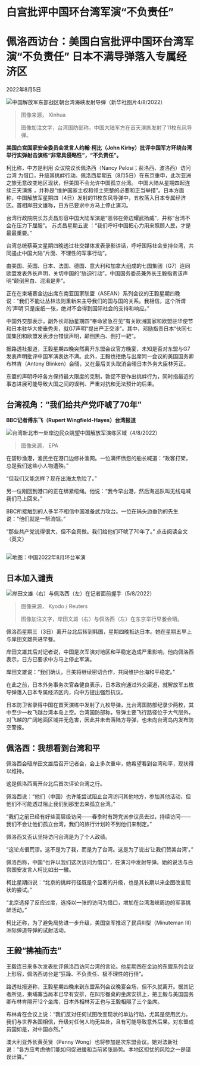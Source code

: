 # 白宫批评中国环台湾军演“不负责任”

#  佩洛西访台：美国白宫批评中国环台湾军演“不负责任” 日本不满导弹落入专属经济区

2022年8月5日

![中国解放军东部战区朝台湾海峡发射导弹（新华社图片4/8/2022）](_126207773_xxjpsgc007004_20220805_pepfn0a001.jpg)

> 图像来源，  Xinhua
>
> 图像加注文字，台湾国防部称，中国大陆军方在首天演练发射了11枚东风导弹。

**美国白宫国家安全委员会发言人约翰‧柯比（John Kirby）批评中国军方环绕台湾举行实弹射击演练“非常具侵略性”，“不负责任”。**

柯比称，中方是利用 众议院议长佩洛西（Nancy Pelosi；裴洛西、波洛西）访问台湾  为借口，升级其挑衅行动。佩洛西星期五（8月5日）在东京重申，此次亚洲之旅无意改变地区现状，但美国不会允许中国孤立台湾。
 中国大陆从星期四起连续三天演练  ，并称是“维护国家主权和领土完整的必要和正当举措”。日本方面称，中国解放军星期四（4日）发射的11枚东风导弹中，五枚落入日本专属经济区。首相岸田文雄称，日方已要求中方马上停止演习。

台湾行政院院长苏贞昌形容中国大陆军演是“恶邻在旁边耀武扬威”，并称“台湾不会在压力下屈服”。
 苏贞昌星期五说  ：“我们呼吁中国把心力用来照顾人民，才是最最重要。”

台湾总统蔡英文星期四晚透过社交媒体发表录影讲话，呼吁国际社会支持台湾，共同遏止中国大陆“片面、不理性的军事行动”。


由美国、英国、日本、法国、德国、意大利和加拿大组成的七国集团（G7）连同欧盟发表外长声明，关切中国的“胁迫行动”。中国国务委员兼外长王毅指责该声明“颠倒黑白、混淆是非”。

正在在柬埔寨金边出席东南亚国家联盟（ASEAN）系列会议的王毅星期四晚说：“我们不能让丛林法则重新来主导我们的国与国的关系。我相信，这个所谓的’声明’只是废纸一张，绝对不会得到国际社会的支持和响应。”

中国外交部表示，副外长邓励星期四“奉命紧急召见”有关欧洲国家和欧盟驻华使节和日本驻华大使垂秀夫，就G7声明“提出严正交涉”。其中，邓励指责日本“伙同七国集团和欧盟发表涉台错误声明，颠倒黑白、倒打一耙”。

据路透社报道，王毅星期四晚突然离开东盟会议官方晚宴，未知是否对东盟与G7发表声明批评中国军演表达不满。此外，王毅也拒绝与出席同一会议的美国国务卿布林肯（Antony Blinken）会晤，又在最后关头取消会晤日本外务大臣林芳正。

东盟的声明呼吁各方保持最大限度的克制，敦促不要作出挑衅行为，同时指最近的事态进展可能导致大国之间的误判、严重对抗和无法预计的后果。

##  台湾视角：“我们给共产党吓唬了70年”

**BBC记者傅东飞（Rupert Wingfield-Hayes）台湾报道**

![台湾新北市一处岸边民众眺望中国解放军演练区域（4/8/2022）](_126207779_840c4f97-9229-4c0f-99fa-922cfede7657.jpg)

> 图像来源，  EPA

在碧砂渔港，渔民坐在港口边修补渔网。一位满怀愤怨的船长喊道：“政客打架，总是我们这些小人物遭殃。”

“但我们又能怎样？现在出海太危险了。”

另一位刚回到港口的正在绑紧缆绳。他说：“我今早出港，然后海巡队叫无线电喊我们马上回来。”

BBC所接触到的人多半不相信中国准备武力攻台。一位在码头边垂钓的先生说：“他们就是一帮流氓。”

“那些共产党说得很大，但不会真做。我们给他们吓唬了70年了。”
 点击阅读全文（英文） 

## 

![地图：中国2022年8月环台军演](_126193938_china_latest_military_exercise_2022__640_chinese-nc-2x-nc.png)

##  日本加入谴责

![岸田文雄（右）与佩洛西（左）在记者面前握手（5/8/2022）](_126207776_002444.2022-08-05t002408z_1104696556_rc20qv97na2e_rtrmadp_3_asia-pelosi-japan.jpg)

> 图像来源，  Kyodo / Reuters
>
> 图像加注文字，岸田文雄（右）与佩洛西（左）在东京举行早餐会晤。

佩洛西星期三（3日）离开台北后转到韩国，星期四晚抵达日本。她在星期五早上与岸田文雄共进早餐。

岸田文雄其后对记者说，中国是次军演对地区和平稳定造成严重影响，他向佩洛西表示，日方已要求中方马上停止军演。

岸田文雄说：“我们确认，日美将继续密切合作，共同维护台海和平稳定。”

在此之前，日本外务事务次官森健良表示，日本政府通过外交渠道，就解放军五枚导弹落入日本专属经济区内，向中方提出强烈抗议。

日本防卫省录得中国在首天演练中发射了九枚导弹，比台湾国防部纪录少两枚，其中至少一枚飞越台湾本岛上空。台湾国防部称，导弹主要飞行路径位于大气层外，对飞越的广阔地面区域并无危害，因此并未击落陆方导弹，也未向台湾岛内发布防空警报。

##  佩洛西：我想看到台湾和平

佩洛西会晤岸田文雄后召开记者会，会上多次重申，她希望看到台湾和平，现状得以维持。

这是佩洛西离开台北后首次评论台湾之行。

佩洛西说：“他们（中国）也许能尝试阻止台湾访问其他地方，参加其他活动，但他们不可能透过阻止我们到那里去来孤立台湾。”

“我们之前已经有好些高层级访问——春季时有跨党派参议员去过，持续访问——我们不会让他们孤立台湾，我们的旅行计划轮不到他们来制定。”

佩洛西又否认坚持访问台湾是为了个人政绩。

“这论点很荒谬。这不是为了我，而是为了台湾。这是为了说出’让我们赞美台湾’。”

佩洛西称，中国“也许以我们这次访问为借口”，在演习中发射导弹。她的说法与白宫国安发言人柯比如出一辙。

柯比星期四说：“北京的挑衅行径既是个显著的升级，也是其长期以来企图改变现状的尝试。”

“北京选择了反应过度，选择以一张的访问为借口，增加在台湾海峡周边的军事挑衅活动。”

柯比还称，为了避免局势进一步升级，美国空军推迟了民兵III型（Minuteman III）洲际弹道导弹的试射活动。


##  王毅“拂袖而去”


王毅连日来多次发表批评佩洛西访问台湾的言论。他星期四在金边的东盟系列会议上形容，佩洛西访台是“狂躁、不负责任、极不理性的行径”。

路透社报道称，王毅星期四晚来到东盟系列会议晚宴会场，但不久就离开。据其记者所见，柬埔寨当局本已早有安排，在凹形餐桌的坐席安排上，把王毅与美国国务卿布林肯隔开12个坐席，日本外相林芳正也与王毅相隔了三个坐席。

布林肯在会议上说：“我们反对任何试图改变现状的单边行动，尤其是使用武力。我们与世界各国相信，升级对任何人均无益处，且有可能导致意外后果。对东盟成员国如是，对中国亦然。”

澳大利亚外长黄英贤（Penny Wong）也将参加是次东盟会议。她对法新社说：“各方应考虑他们能如何促进缓和当前紧张局势。本地区担忧的风险之一是错误计算。”


